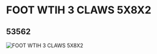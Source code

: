 # FOOT WTIH 3 CLAWS 5X8X2
## 53562
![FOOT WTIH 3 CLAWS 5X8X2](https://lc-www-live-s.legocdn.com/media/bricks/5/2/4287941.jpg)